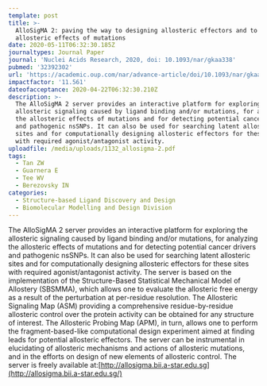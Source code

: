 ```yaml
---
template: post
title: >-
  AlloSigMA 2: paving the way to designing allosteric effectors and to exploring
  allosteric effects of mutations
date: 2020-05-11T06:32:30.185Z
journaltypes: Journal Paper
journal: 'Nuclei Acids Research, 2020, doi: 10.1093/nar/gkaa338'
pubmed: '32392302'
url: 'https://academic.oup.com/nar/advance-article/doi/10.1093/nar/gkaa338/5835812'
impactfactor: '11.561'
dateofacceptance: 2020-04-22T06:32:30.210Z
description: >-
  The AlloSigMA 2 server provides an interactive platform for exploring the
  allosteric signaling caused by ligand binding and/or mutations, for analyzing
  the allosteric effects of mutations and for detecting potential cancer drivers
  and pathogenic nsSNPs. It can also be used for searching latent allosteric
  sites and for computationally designing allosteric effectors for these sites
  with required agonist/antagonist activity. 
uploadfile: /media/uploads/1132_allosigma-2.pdf
tags:
  - Tan ZW
  - Guarnera E
  - Tee WV
  - Berezovsky IN
categories:
  - Structure-based Ligand Discovery and Design
  - Biomolecular Modelling and Design Division
---
```

<!--StartFragment-->

The AlloSigMA 2 server provides an interactive platform for exploring the allosteric signaling caused by ligand binding and/or mutations, for analyzing the allosteric effects of mutations and for detecting potential cancer drivers and pathogenic nsSNPs. It can also be used for searching latent allosteric sites and for computationally designing allosteric effectors for these sites with required agonist/antagonist activity. The server is based on the implementation of the Structure-Based Statistical Mechanical Model of Allostery (SBSMMA), which allows one to evaluate the allosteric free energy as a result of the perturbation at per-residue resolution. The Allosteric Signaling Map (ASM) providing a comprehensive residue-by-residue allosteric control over the protein activity can be obtained for any structure of interest. The Allosteric Probing Map (APM), in turn, allows one to perform the fragment-based-like computational design experiment aimed at finding leads for potential allosteric effectors. The server can be instrumental in elucidating of allosteric mechanisms and actions of allosteric mutations, and in the efforts on design of new elements of allosteric control. The server is freely available at:[http://allosigma.bii.a-star.edu.sg](http://allosigma.bii.a-star.edu.sg/)

<!--EndFragment-->
